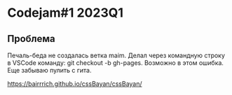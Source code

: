 # Codejam#1 2023Q1

## Проблема
Печаль-беда не создалась ветка maim. Делал через командную строку в VSCode команду: git checkout -b gh-pages. Возможно в этом ошибка. Еще забываю пулить с гита.


https://bairrrich.github.io/cssBayan/cssBayan/
